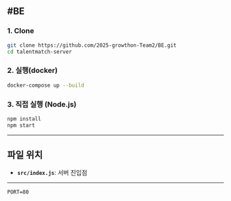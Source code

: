 #BE
---

### 1. Clone

```bash
git clone https://github.com/2025-growthon-Team2/BE.git
cd talentmatch-server
```

### 2. 실행(docker)

```bash
docker-compose up --build
```


### 3. 직접 실행 (Node.js)

```bash
npm install
npm start
```

---

## 파일 위치

- **`src/index.js`**: 서버 진입점

---

```
PORT=80
```